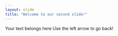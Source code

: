 ```yaml
---
layout: slide
title: "Welcome to our second slide!"
---
```

Your text belongs here
Use the left arrow to go back!
